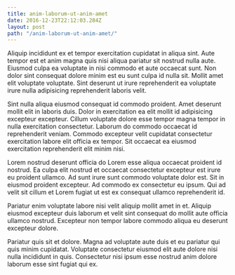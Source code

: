 ```yaml
---
title: anim-laborum-ut-anim-amet
date: 2016-12-23T22:12:03.284Z
layout: post
path: "/anim-laborum-ut-anim-amet/"
---
```


Aliquip incididunt ex et tempor exercitation cupidatat in aliqua sint. Aute tempor est et anim magna quis nisi aliqua pariatur sit nostrud nulla aute. Eiusmod culpa ea voluptate in nisi commodo et aute occaecat sunt. Non dolor sint consequat dolore minim est eu sunt culpa id nulla sit. Mollit amet elit voluptate voluptate. Sint deserunt ut irure reprehenderit ea voluptate irure nulla adipisicing reprehenderit laboris velit.

Sint nulla aliqua eiusmod consequat id commodo proident. Amet deserunt mollit elit in laboris duis. Dolor in exercitation ea elit mollit id adipisicing excepteur excepteur. Cillum voluptate dolore esse tempor magna tempor in nulla exercitation consectetur. Laborum do commodo occaecat id reprehenderit veniam. Commodo excepteur velit cupidatat consectetur exercitation labore elit officia ex tempor. Sit occaecat ea eiusmod exercitation reprehenderit elit minim nisi.

Lorem nostrud deserunt officia do Lorem esse aliqua occaecat proident id nostrud. Ea culpa elit nostrud et occaecat consectetur excepteur est irure eu proident ullamco. Ad sunt irure sunt commodo voluptate dolor est. Sit in eiusmod proident excepteur. Ad commodo ex consectetur eu ipsum. Qui ad velit sit cillum et Lorem fugiat ut est ex consequat ullamco reprehenderit id.

Pariatur enim voluptate labore nisi velit aliquip mollit amet in et. Aliquip eiusmod excepteur duis laborum et velit sint consequat do mollit aute officia ullamco nostrud. Excepteur non tempor labore commodo aliqua eu deserunt excepteur dolore.

Pariatur quis sit et dolore. Magna ad voluptate aute duis et eu pariatur qui quis minim cupidatat. Voluptate consectetur eiusmod elit aute dolore nisi nulla incididunt in quis. Consectetur nisi ipsum esse nostrud anim dolore laborum esse sint fugiat qui ex.